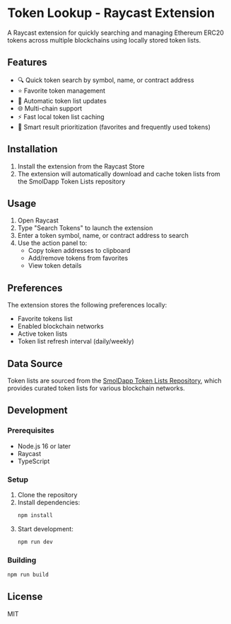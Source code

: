 # Token Lookup - Raycast Extension

A Raycast extension for quickly searching and managing Ethereum ERC20 tokens across multiple blockchains using locally stored token lists.

## Features

- 🔍 Quick token search by symbol, name, or contract address
- ⭐️ Favorite token management
- 🔄 Automatic token list updates
- 🌐 Multi-chain support
- ⚡️ Fast local token list caching
- 🎯 Smart result prioritization (favorites and frequently used tokens)

## Installation

1. Install the extension from the Raycast Store
2. The extension will automatically download and cache token lists from the SmolDapp Token Lists repository

## Usage

1. Open Raycast
2. Type "Search Tokens" to launch the extension
3. Enter a token symbol, name, or contract address to search
4. Use the action panel to:
   - Copy token addresses to clipboard
   - Add/remove tokens from favorites
   - View token details

## Preferences

The extension stores the following preferences locally:

- Favorite tokens list
- Enabled blockchain networks
- Active token lists
- Token list refresh interval (daily/weekly)

## Data Source

Token lists are sourced from the [SmolDapp Token Lists Repository](https://github.com/SmolDapp/tokenLists/tree/main/lists/), which provides curated token lists for various blockchain networks.

## Development

### Prerequisites

- Node.js 16 or later
- Raycast
- TypeScript

### Setup

1. Clone the repository
2. Install dependencies:
   ```bash
   npm install
   ```
3. Start development:
   ```bash
   npm run dev
   ```

### Building

```bash
npm run build
```

## License

MIT
